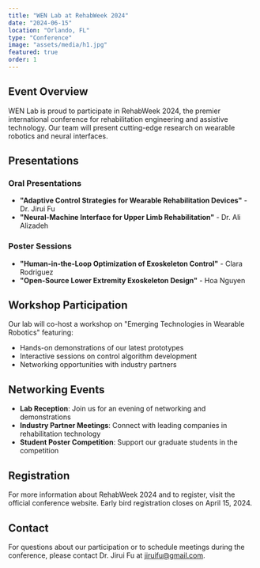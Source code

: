```yaml
---
title: "WEN Lab at RehabWeek 2024"
date: "2024-06-15"
location: "Orlando, FL"
type: "Conference"
image: "assets/media/h1.jpg"
featured: true
order: 1
---
```


## Event Overview

WEN Lab is proud to participate in RehabWeek 2024, the premier international conference for rehabilitation engineering and assistive technology. Our team will present cutting-edge research on wearable robotics and neural interfaces.

## Presentations

### Oral Presentations
- **"Adaptive Control Strategies for Wearable Rehabilitation Devices"** - Dr. Jirui Fu
- **"Neural-Machine Interface for Upper Limb Rehabilitation"** - Dr. Ali Alizadeh

### Poster Sessions
- **"Human-in-the-Loop Optimization of Exoskeleton Control"** - Clara Rodriguez
- **"Open-Source Lower Extremity Exoskeleton Design"** - Hoa Nguyen

## Workshop Participation

Our lab will co-host a workshop on "Emerging Technologies in Wearable Robotics" featuring:
- Hands-on demonstrations of our latest prototypes
- Interactive sessions on control algorithm development
- Networking opportunities with industry partners

## Networking Events

- **Lab Reception**: Join us for an evening of networking and demonstrations
- **Industry Partner Meetings**: Connect with leading companies in rehabilitation technology
- **Student Poster Competition**: Support our graduate students in the competition

## Registration

For more information about RehabWeek 2024 and to register, visit the official conference website. Early bird registration closes on April 15, 2024.

## Contact

For questions about our participation or to schedule meetings during the conference, please contact Dr. Jirui Fu at jiruifu@gmail.com. 
